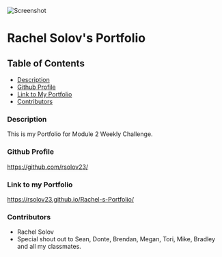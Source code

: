 ![Screenshot](./develop/assets/Images/screenshot.jpg)

# Rachel Solov's Portfolio

## Table of Contents

- [Description](#description)
- [Github Profile](#github-profile)
- [Link to My Portfolio](#link-to-my-portfolio)
- [Contributors](#contributors)

### Description

This is my Portfolio for Module 2 Weekly Challenge.

### Github Profile

https://github.com/rsolov23/

### Link to my Portfolio

https://rsolov23.github.io/Rachel-s-Portfolio/

### Contributors

- Rachel Solov
- Special shout out to Sean, Donte, Brendan, Megan, Tori, Mike, Bradley and all my classmates.
